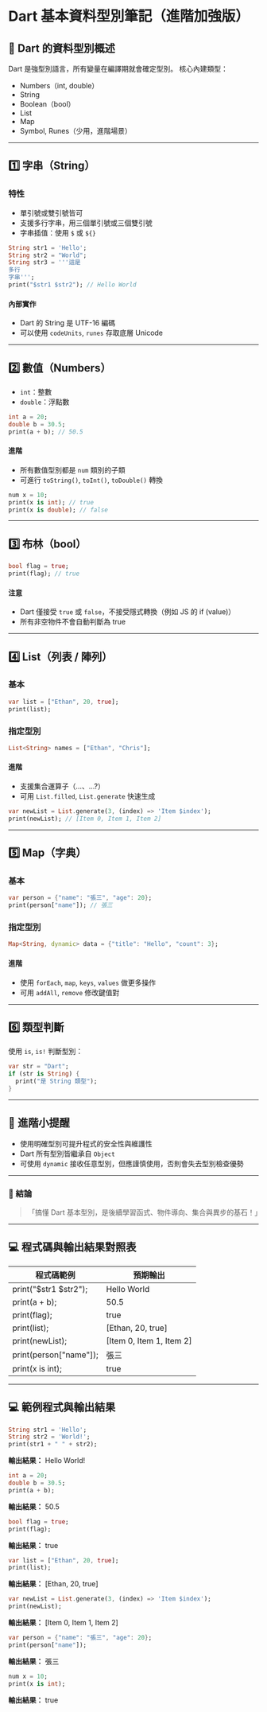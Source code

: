
# Dart 基本資料型別筆記（進階加強版）

## 🌟 Dart 的資料型別概述

Dart 是強型別語言，所有變量在編譯期就會確定型別。
核心內建類型：

- Numbers（int, double）
- String
- Boolean（bool）
- List
- Map
- Symbol, Runes（少用，進階場景）

---

## 1️⃣ 字串（String）

### 特性

- 單引號或雙引號皆可
- 支援多行字串，用三個單引號或三個雙引號
- 字串插值：使用 `$` 或 `${}`

```dart
String str1 = 'Hello';
String str2 = "World";
String str3 = '''這是
多行
字串''';
print("$str1 $str2"); // Hello World
```

#### 內部實作

- Dart 的 String 是 UTF-16 編碼
- 可以使用 `codeUnits`, `runes` 存取底層 Unicode

---

## 2️⃣ 數值（Numbers）

- `int`：整數
- `double`：浮點數

```dart
int a = 20;
double b = 30.5;
print(a + b); // 50.5
```

#### 進階

- 所有數值型別都是 `num` 類別的子類
- 可進行 `toString()`, `toInt()`, `toDouble()` 轉換

```dart
num x = 10;
print(x is int); // true
print(x is double); // false
```

---

## 3️⃣ 布林（bool）

```dart
bool flag = true;
print(flag); // true
```

#### 注意

- Dart 僅接受 `true` 或 `false`，不接受隱式轉換（例如 JS 的 if (value)）
- 所有非空物件不會自動判斷為 true

---

## 4️⃣ List（列表 / 陣列）

### 基本

```dart
var list = ["Ethan", 20, true];
print(list);
```

### 指定型別

```dart
List<String> names = ["Ethan", "Chris"];
```

#### 進階

- 支援集合運算子（...、...?）
- 可用 `List.filled`, `List.generate` 快速生成

```dart
var newList = List.generate(3, (index) => 'Item $index');
print(newList); // [Item 0, Item 1, Item 2]
```

---

## 5️⃣ Map（字典）

### 基本

```dart
var person = {"name": "張三", "age": 20};
print(person["name"]); // 張三
```

### 指定型別

```dart
Map<String, dynamic> data = {"title": "Hello", "count": 3};
```

#### 進階

- 使用 `forEach`, `map`, `keys`, `values` 做更多操作
- 可用 `addAll`, `remove` 修改鍵值對

---

## 6️⃣ 類型判斷

使用 `is`, `is!` 判斷型別：

```dart
var str = "Dart";
if (str is String) {
  print("是 String 類型");
}
```

---

## 🧠 進階小提醒

- 使用明確型別可提升程式的安全性與維護性
- Dart 所有型別皆繼承自 `Object`
- 可使用 `dynamic` 接收任意型別，但應謹慎使用，否則會失去型別檢查優勢

---

### 💬 結論

> 「搞懂 Dart 基本型別，是後續學習函式、物件導向、集合與異步的基石！」



---

## 💻 程式碼與輸出結果對照表

| 程式碼範例              | 預期輸出           |
|-----------------------|----------------|
| print("$str1 $str2"); | Hello World    |
| print(a + b);         | 50.5           |
| print(flag);          | true           |
| print(list);          | [Ethan, 20, true] |
| print(newList);       | [Item 0, Item 1, Item 2] |
| print(person["name"]);| 張三           |
| print(x is int);      | true           |


---

## 💻 範例程式與輸出結果

```dart
String str1 = 'Hello';
String str2 = 'World!';
print(str1 + " " + str2);
```
**輸出結果：**
Hello World!

```dart
int a = 20;
double b = 30.5;
print(a + b);
```
**輸出結果：**
50.5

```dart
bool flag = true;
print(flag);
```
**輸出結果：**
true

```dart
var list = ["Ethan", 20, true];
print(list);
```
**輸出結果：**
[Ethan, 20, true]

```dart
var newList = List.generate(3, (index) => 'Item $index');
print(newList);
```
**輸出結果：**
[Item 0, Item 1, Item 2]

```dart
var person = {"name": "張三", "age": 20};
print(person["name"]);
```
**輸出結果：**
張三

```dart
num x = 10;
print(x is int);
```
**輸出結果：**
true
